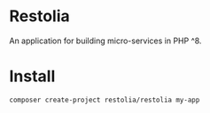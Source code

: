 # Restolia
An application for building micro-services in PHP ^8.

# Install

```
composer create-project restolia/restolia my-app
```